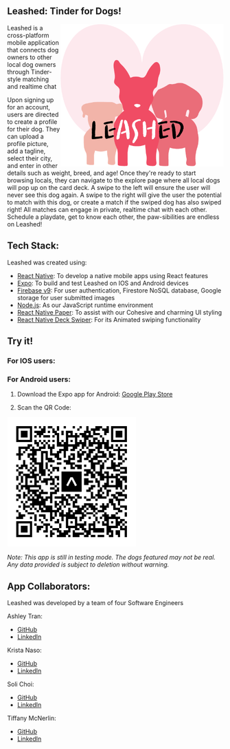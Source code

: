 ## Leashed: Tinder for Dogs!
<img align="right" width="380" height="330" src="/assets/leashed.png">
<p align="left">Leashed is a cross-platform mobile application that connects dog owners to other local dog owners through Tinder-style matching and realtime chat </p>
<p align="left">Upon signing up for an account, users are directed to create a profile for their dog. They can upload a profile picture, add a tagline, select their city, and enter in other details such as weight, breed, and age! Once they're ready to start browsing locals, they can navigate to the explore page where all local dogs will pop up on the card deck. A swipe to the left will ensure the user will never see this dog again. A swipe to the right will give the user the potential to match with this dog, or create a match if the swiped dog has also swiped right! All matches can engage in private, realtime chat with each other. Schedule a playdate, get to know each other, the paw-sibilities are endless on Leashed!</p>

## Tech Stack:

Leashed was created using:
- [React Native](https://reactnative.dev/): To develop a native mobile apps using React features
- [Expo](https://expo.dev/): To build and test Leashed on IOS and Android devices
- [Firebase v9](https://firebase.google.com/): For user authentication, Firestore NoSQL database, Google storage for user submitted images
- [Node.js](https://nodejs.org/en/): As our JavaScript runtime environment
- [React Native Paper](https://reactnativepaper.com/): To assist with our Cohesive and charming UI styling
- [React Native Deck Swiper](https://github.com/alexbrillant/react-native-deck-swiper): For its Animated swiping functionality

## Try it!
### For IOS users:


### For Android users:
1. Download the Expo app for Android: [Google Play Store](https://play.google.com/store/apps/details?id=host.exp.exponent&hl=en_US&gl=US)

2. Scan the QR Code:
 <img width="300" height="300" src="/assets/expo-go.svg">

*Note: This app is still in testing mode. The dogs featured may not be real. Any data provided is subject to deletion without warning.*

## App Collaborators:
Leashed was developed by a team of four Software Engineers

Ashley Tran:
- [GitHub](https://github.com/atran56)
- [LinkedIn](https://www.linkedin.com/in/atran56/)

Krista Naso:
- [GitHub](https://github.com/knaso17)
- [LinkedIn](https://www.linkedin.com/in/krista-naso/)

Soli Choi:
- [GitHub](https://github.com/solichoi)
- [LinkedIn](https://www.linkedin.com/in/soli-choi/)

Tiffany McNerlin:
- [GitHub](https://github.com/tiffmc1)
- [LinkedIn](https://www.linkedin.com/in/tiffanymcnerlin/)
